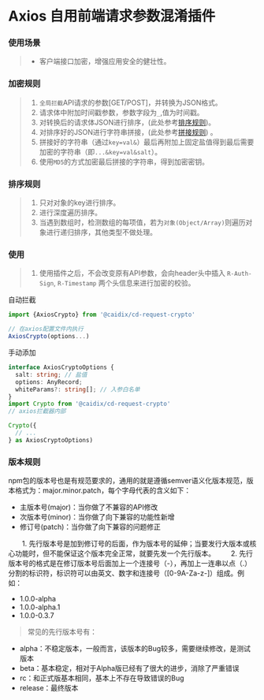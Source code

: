# Axios 自用前端请求参数混淆插件

### 使用场景

> * 客户端接口加密，增强应用安全的健壮性。

### 加密规则

> 1. `全局拦截`API请求的参数[GET/POST]，并转换为JSON格式。
> 2. 请求体中附加时间戳参数，参数字段为`_`,值为时间戳。
> 3. 对转换后的请求体JSON进行排序，(此处参考[排序规则](#排序规则))。
> 4. 对排序好的JSON进行字符串拼接，(此处参考[拼接规则](#拼接规则)) 。
> 5. 拼接好的字符串（通过`key=val&`）最后再附加上固定盐值得到最后需要加密的字符串（即`...&key=val&salt`）。
> 6. 使用`MD5`的方式加密最后拼接的字符串，得到加密密钥。

### 排序规则

> 1. 只对对象的key进行排序。
> 2. 进行深度遍历排序。
> 3. 当遇到数组时，检测数组的每项值，若为`对象(Object/Array)`则遍历对象进行递归排序，其他类型不做处理。

### 使用

> 1. 使用插件之后，不会改变原有API参数，会向header头中插入 `R-Auth-Sign`, `R-Timestamp` 两个头信息来进行加密的校验。

自动拦截

```js
import {AxiosCrypto} from '@caidix/cd-request-crypto'

// 在axios配置文件内执行
AxiosCrypto(options...)
```

手动添加

```ts
interface AxiosCryptoOptions {
  salt: string; // 盐值
  options: AnyRecord;
  whiteParams?: string[]; // 入参白名单
}
import Crypto from '@caidix/cd-request-crypto'
// axios拦截器内部

Crypto({
  // ...
} as AxiosCryptoOptions)
```

### 版本规则

npm包的版本号也是有规范要求的，通用的就是遵循semver语义化版本规范，版本格式为：major.minor.patch，每个字母代表的含义如下：

- 主版本号(major)：当你做了不兼容的API修改
- 次版本号(minor)：当你做了向下兼容的功能性新增
- 修订号(patch)：当你做了向下兼容的问题修正

　　1. 先行版本号是加到修订号的后面，作为版本号的延伸；当要发行大版本或核心功能时，但不能保证这个版本完全正常，就要先发一个先行版本。
　　2. 先行版本号的格式是在修订版本号后面加上一个连接号（-），再加上一连串以点（.）分割的标识符，标识符可以由英文、数字和连接号（[0-9A-Za-z-]）组成。例如：
- 1.0​​.0-alpha
- 1.0.0-alpha.1
- 1.0.0-0.3.7

> 常见的先行版本号有：

- alpha：不稳定版本，一般而言，该版本的Bug较多，需要继续修改，是测试版本
- beta：基本稳定，相对于Alpha版已经有了很大的进步，消除了严重错误
- rc：和正式版基本相同，基本上不存在导致错误的Bug
- release：最终版本

